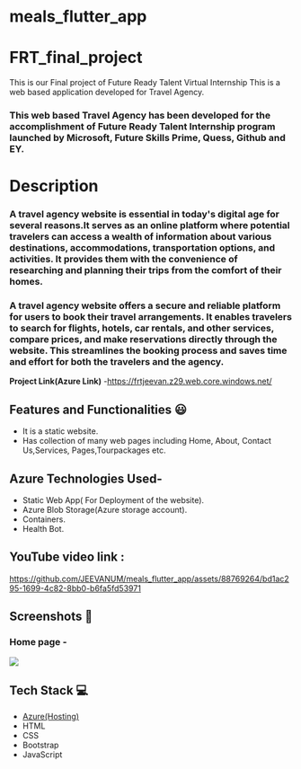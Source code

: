 # meals_flutter_app

# FRT_final_project
This is our Final project of Future Ready Talent Virtual Internship
This is a web based application developed for Travel Agency.

### This web based Travel Agency has been developed for the accomplishment of Future Ready Talent Internship program launched by Microsoft, Future Skills Prime, Quess, Github and EY.

# Description

### A travel agency website is essential in today's digital age for several reasons.It serves as an online platform where potential travelers can access a wealth of information about various destinations, accommodations, transportation options, and activities. It provides them with the convenience of researching and planning their trips from the comfort of their homes.
### A travel agency website offers a secure and reliable platform for users to book their travel arrangements. It enables travelers to search for flights, hotels, car rentals, and other services, compare prices, and make reservations directly through the website. This streamlines the booking process and saves time and effort for both the travelers and the agency.


**Project Link(Azure Link)** -https://frtjeevan.z29.web.core.windows.net/

## Features and Functionalities 😃

- It is a static website.
- Has collection of many web pages including Home, About, Contact Us,Services, Pages,Tourpackages etc.


## Azure Technologies Used-
- Static Web App( For Deployment of the website).
- Azure Blob Storage(Azure storage account).
- Containers.
- Health Bot.


## YouTube video link :

https://github.com/JEEVANUM/meals_flutter_app/assets/88769264/bd1ac295-1699-4c82-8bb0-b6fa5fd53971




## Screenshots 📸

### Home page -  
<img src="home.png">



## Tech Stack 💻

- [Azure(Hosting)](https://azure.microsoft.com/en-in/features/azure-portal/)
- HTML
- CSS
- Bootstrap
- JavaScript

